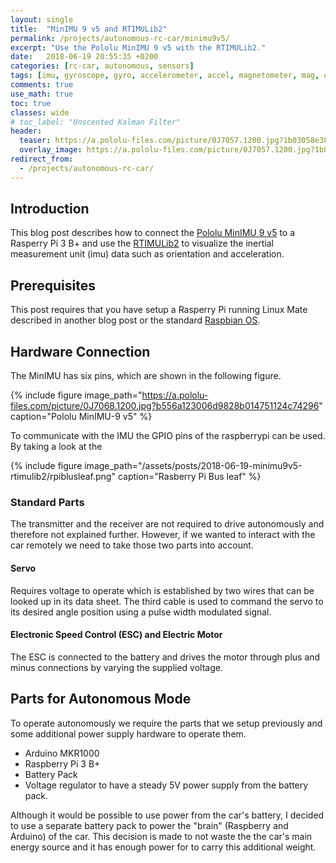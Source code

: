 ```yaml
---
layout: single
title:  "MinIMU 9 v5 and RTIMULib2"
permalink: /projects/autonomous-rc-car/minimu9v5/
excerpt: "Use the Pololu MinIMU 9 v5 with the RTIMULib2."
date:   2018-06-19 20:55:35 +0200
categories: [rc-car, autonomous, sensors]
tags: [imu, gyroscope, gyro, accelerometer, accel, magnetometer, mag, compass, interal measurement unit]
comments: true
use_math: true
toc: true
classes: wide
# toc_label: "Unscented Kalman Filter"
header:
  teaser: https://a.pololu-files.com/picture/0J7057.1200.jpg?1b03058e38d92f82f95abf7a0aa39315 #/assets/projects/autonomous-rc-car/hpi-racing-bmw-m3_thumb.png
  overlay_image: https://a.pololu-files.com/picture/0J7057.1200.jpg?1b03058e38d92f82f95abf7a0aa39315 #/assets/projects/autonomous-rc-car/hpi-racing-bmw-m3.png
redirect_from:
  - /projects/autonomous-rc-car/
---
```



## Introduction

This blog post describes how to connect the [Pololu MinIMU 9 v5](https://www.pololu.com/product/2738) to a Rasperry Pi 3 B+ and use
the [RTIMULib2]() to visualize the inertial measurement unit (imu) data such as orientation and acceleration.

## Prerequisites

This post requires that you have setup a Rasperry Pi running Linux Mate described in another blog post or the standard [Raspbian OS](https://www.raspberrypi.org/downloads/raspbian/).

## Hardware Connection

The MinIMU has six pins, which are shown in the following figure.

{% include figure image_path="https://a.pololu-files.com/picture/0J7068.1200.jpg?b556a123006d9828b014751124c74296" caption="Pololu MinIMU-9 v5" %}

To communicate with the IMU the GPIO pins of the raspberrypi can be used. By taking a look at the

{% include figure image_path="/assets/posts/2018-06-19-minimu9v5-rtimulib2/rpiblusleaf.png" caption="Rasberry Pi Bus leaf" %}


### Standard Parts

The transmitter and the receiver are not required to drive autonomously and therefore not explained further.
However, if we wanted to interact with the car remotely we need to take those two parts into account.

#### Servo

Requires voltage to operate which is established by two wires that can be looked up in its data sheet.
The third cable is used to command the servo to its desired angle position using a pulse width modulated signal.

#### Electronic Speed Control (ESC) and Electric Motor

The ESC is connected to the battery and drives the motor through plus and minus connections by varying the supplied voltage.

## Parts for Autonomous Mode

To operate autonomously we require the parts that we setup previously and some additional power supply hardware to operate them.

- Arduino MKR1000
- Raspberry Pi 3 B+
- Battery Pack
- Voltage regulator to have a steady 5V power supply from the battery pack.

Although it would be possible to use power from the car's battery, I decided to use a separate battery pack to power the "brain"
(Raspberry and Arduino) of the car. This decision is made to not waste the the car's main energy source and it has enough power
for to carry this additional weight.

